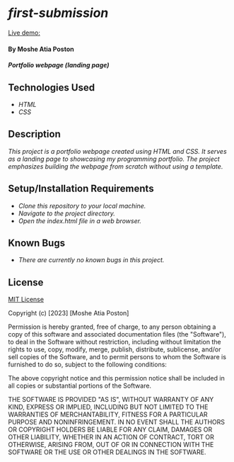 # _first-submission_

[Live demo:](https://github.com/Object-ions/first-submission.git)

#### By **Moshe Atia Poston**

#### _Portfolio webpage (landing page)_

## Technologies Used

* _HTML_
* _CSS_

## Description

_This project is a portfolio webpage created using HTML and CSS. It serves as a landing page to showcasing my programming portfolio. The project emphasizes building the webpage from scratch without using a template._

## Setup/Installation Requirements

* _Clone this repository to your local machine._
* _Navigate to the project directory._
* _Open the index.html file in a web browser._

## Known Bugs

* _There are currently no known bugs in this project._

## License

[MIT License](https://choosealicense.com/licenses/mit/)

Copyright (c) [2023] [Moshe Atia Poston]

Permission is hereby granted, free of charge, to any person obtaining a copy
of this software and associated documentation files (the "Software"), to deal
in the Software without restriction, including without limitation the rights
to use, copy, modify, merge, publish, distribute, sublicense, and/or sell
copies of the Software, and to permit persons to whom the Software is
furnished to do so, subject to the following conditions:

The above copyright notice and this permission notice shall be included in all
copies or substantial portions of the Software.

THE SOFTWARE IS PROVIDED "AS IS", WITHOUT WARRANTY OF ANY KIND, EXPRESS OR
IMPLIED, INCLUDING BUT NOT LIMITED TO THE WARRANTIES OF MERCHANTABILITY,
FITNESS FOR A PARTICULAR PURPOSE AND NONINFRINGEMENT. IN NO EVENT SHALL THE
AUTHORS OR COPYRIGHT HOLDERS BE LIABLE FOR ANY CLAIM, DAMAGES OR OTHER
LIABILITY, WHETHER IN AN ACTION OF CONTRACT, TORT OR OTHERWISE, ARISING FROM,
OUT OF OR IN CONNECTION WITH THE SOFTWARE OR THE USE OR OTHER DEALINGS IN THE
SOFTWARE.